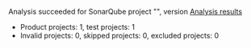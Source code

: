 Analysis succeeded for SonarQube project "", version  [Analysis results](http://localhost:9000/dashboard/index/Greenium)
- Product projects: 1, test projects: 1
- Invalid projects: 0, skipped projects: 0, excluded projects: 0
